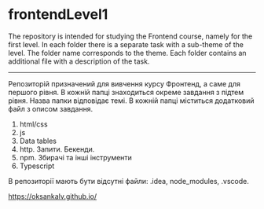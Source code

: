 # frontendLevel1

The repository is intended for studying the Frontend course, namely for the first level. In each folder there is a separate task with a sub-theme of the level. The folder name corresponds to the theme. Each folder contains an additional file with a description of the task.

---

Репозиторій призначений для вивчення курсу Фронтенд, а саме для першого рівня. В кожній папці знаходиться окреме завдання з підтем рівня. Назва папки відповідає темі. В кожній папці міститься додатковий файл з описом завдання.

1. html/css
2. js
3. Data tables
4. http. Запити. Бекенди.
5. npm. Збирачі та інші інструменти
6. Typescript

В репозиторії мають бути відсутні файли: .idea, node_modules, .vscode.

https://oksankalv.github.io/
